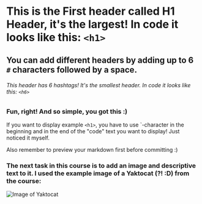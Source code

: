 # This is the First header called H1 Header, it's the largest! In code it looks like this: `<h1>`

## You can add different headers by adding up to 6 `#` characters followed by a space.

###### This header has 6 hashtags! It's the smallest header. In code it looks like this: `<h6>`

### Fun, right! And so simple, you got this :)

If you want to display example `<h1>`, you have to use `-character in the beginning and in the end of the "code" text you want to display! Just noticed it myself. 

Also remember to preview your markdown first before committing :) 

### The next task in this course is to add an image and descriptive text to it. I used the example image of a Yaktocat (?! :D) from the course:

![Image of Yaktocat](https://octodex.github.com/images/yaktocat.png)
